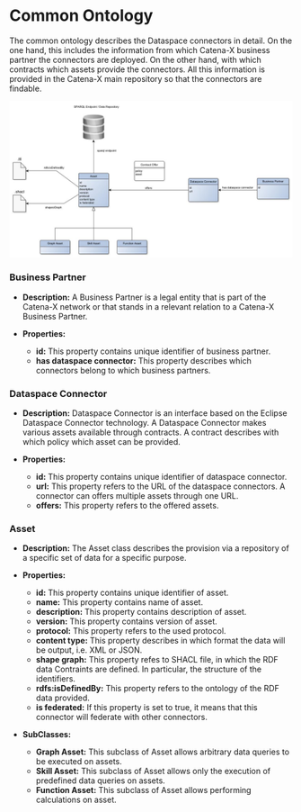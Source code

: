 # Common Ontology

The common ontology describes the Dataspace connectors in detail. On the one hand, this includes the information from which Catena-X business partner the connectors are deployed. On the other hand, with which contracts which assets provide the connectors. All this information is provided in the Catena-X main repository so that the connectors are findable.

![core ontology](images/catenaX_common_ontology.jpg)

### Business Partner

* **Description:**
A Business Partner is a legal entity that is part of the Catena-X network or that stands in a relevant relation to a Catena-X Business Partner.

* **Properties:**	
    * **id:** This property contains unique identifier of business partner.
    * **has dataspace connector:** This property describes which connectors belong to which business partners.

### Dataspace Connector
* **Description:**
Dataspace Connector is an interface based on the Eclipse Dataspace Connector technology. A Dataspace Connector makes various assets available through contracts. A contract describes with which policy which asset can be provided.

* **Properties:**	
    * **id:** This property contains unique identifier of dataspace connector.
    * **url:** This property refers to the URL of the dataspace connectors. A connector can offers multiple assets through one URL. 
    * **offers:** This property refers to the offered assets.

### Asset
* **Description:**
The Asset class describes the provision via a repository of a specific set of data for a specific purpose.

* **Properties:**	
    * **id:** This property contains unique identifier of asset. 
    * **name:**  This property contains name of asset. 
    * **description:** This property contains description of asset.
    * **version:** This property contains version of asset.
    * **protocol:** This property refers to the used protocol.
    * **content type:** This property describes in which format the data will be output, i.e. XML or JSON.
    * **shape graph:** This property refes to SHACL file, in which the RDF data Contraints are defined. In particular, the structure of the identifiers.
    * **rdfs:isDefinedBy:** This property refers to the ontology of the RDF data provided.
    * **is federated:** If this property is set to true, it means that this connector will federate with other connectors.

* **SubClasses:**	
    * **Graph Asset:** This subclass of Asset allows arbitrary data queries to be executed on assets. 
    * **Skill Asset:** This subclass of Asset allows only the execution of predefined data queries on assets. 
    * **Function Asset:** This subclass of Asset allows performing calculations on asset. 
